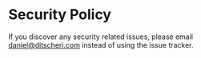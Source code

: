# Security Policy

If you discover any security related issues, please email daniel@ditscheri.com instead of using the issue tracker.
